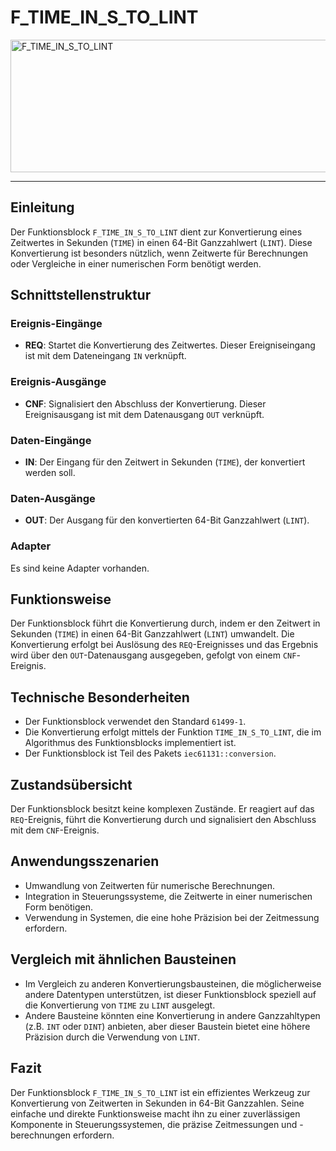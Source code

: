 # F_TIME_IN_S_TO_LINT

<img width="1506" height="212" alt="F_TIME_IN_S_TO_LINT" src="https://github.com/user-attachments/assets/a16343bd-1465-4473-a54f-da877aa2e16a" />

* * * * * * * * * *
## Einleitung
Der Funktionsblock `F_TIME_IN_S_TO_LINT` dient zur Konvertierung eines Zeitwertes in Sekunden (`TIME`) in einen 64-Bit Ganzzahlwert (`LINT`). Diese Konvertierung ist besonders nützlich, wenn Zeitwerte für Berechnungen oder Vergleiche in einer numerischen Form benötigt werden.

## Schnittstellenstruktur
### **Ereignis-Eingänge**
- **REQ**: Startet die Konvertierung des Zeitwertes. Dieser Ereigniseingang ist mit dem Dateneingang `IN` verknüpft.

### **Ereignis-Ausgänge**
- **CNF**: Signalisiert den Abschluss der Konvertierung. Dieser Ereignisausgang ist mit dem Datenausgang `OUT` verknüpft.

### **Daten-Eingänge**
- **IN**: Der Eingang für den Zeitwert in Sekunden (`TIME`), der konvertiert werden soll.

### **Daten-Ausgänge**
- **OUT**: Der Ausgang für den konvertierten 64-Bit Ganzzahlwert (`LINT`).

### **Adapter**
Es sind keine Adapter vorhanden.

## Funktionsweise
Der Funktionsblock führt die Konvertierung durch, indem er den Zeitwert in Sekunden (`TIME`) in einen 64-Bit Ganzzahlwert (`LINT`) umwandelt. Die Konvertierung erfolgt bei Auslösung des `REQ`-Ereignisses und das Ergebnis wird über den `OUT`-Datenausgang ausgegeben, gefolgt von einem `CNF`-Ereignis.

## Technische Besonderheiten
- Der Funktionsblock verwendet den Standard `61499-1`.
- Die Konvertierung erfolgt mittels der Funktion `TIME_IN_S_TO_LINT`, die im Algorithmus des Funktionsblocks implementiert ist.
- Der Funktionsblock ist Teil des Pakets `iec61131::conversion`.

## Zustandsübersicht
Der Funktionsblock besitzt keine komplexen Zustände. Er reagiert auf das `REQ`-Ereignis, führt die Konvertierung durch und signalisiert den Abschluss mit dem `CNF`-Ereignis.

## Anwendungsszenarien
- Umwandlung von Zeitwerten für numerische Berechnungen.
- Integration in Steuerungssysteme, die Zeitwerte in einer numerischen Form benötigen.
- Verwendung in Systemen, die eine hohe Präzision bei der Zeitmessung erfordern.

## Vergleich mit ähnlichen Bausteinen
- Im Vergleich zu anderen Konvertierungsbausteinen, die möglicherweise andere Datentypen unterstützen, ist dieser Funktionsblock speziell auf die Konvertierung von `TIME` zu `LINT` ausgelegt.
- Andere Bausteine könnten eine Konvertierung in andere Ganzzahltypen (z.B. `INT` oder `DINT`) anbieten, aber dieser Baustein bietet eine höhere Präzision durch die Verwendung von `LINT`.

## Fazit
Der Funktionsblock `F_TIME_IN_S_TO_LINT` ist ein effizientes Werkzeug zur Konvertierung von Zeitwerten in Sekunden in 64-Bit Ganzzahlen. Seine einfache und direkte Funktionsweise macht ihn zu einer zuverlässigen Komponente in Steuerungssystemen, die präzise Zeitmessungen und -berechnungen erfordern.
